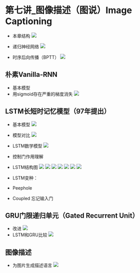 
# 第七讲_图像描述（图说）Image Captioning

- 本章结构
![](https://i.imgur.com/hPDPYkb.png)
- 递归神经网络
![](https://i.imgur.com/FkcEB8H.png)

- 时序后向传播（BPTT）
![](https://i.imgur.com/ySa3BWd.png)

## 朴素Vanilla-RNN

- 基本模型
- 用sigmoid存在严重的梯度消失
![](https://i.imgur.com/vPqQ1CZ.png)

## LSTM长短时记忆模型（97年提出）

- 基本模型
![](https://i.imgur.com/dF7xArG.png)
- 模型对比
![](https://i.imgur.com/vNwn6z7.png)
- LSTM数学模型
![](https://i.imgur.com/21W6b3d.png)
- 控制门作用理解
- LSTM结构图
![](https://i.imgur.com/TA1lRzN.png)
![](https://i.imgur.com/xotpRqr.png)
![](https://i.imgur.com/lxkwpIb.png)
![](https://i.imgur.com/kH6joNr.png)
![](https://i.imgur.com/GyVWr0Y.png)
![](https://i.imgur.com/lMkbj9v.png)
![](https://i.imgur.com/080maoq.png)

- LSTM变种：
- Peephole
- Coupled 忘记输入门

## GRU门限递归单元（Gated Recurrent Unit）

- 改进
![](https://i.imgur.com/7xVN07y.png)
- LSTM和GRU比较
![](https://i.imgur.com/EMZANfb.png)

## 图像描述

- 为图片生成描述语言
![](https://i.imgur.com/1nXOA84.png)